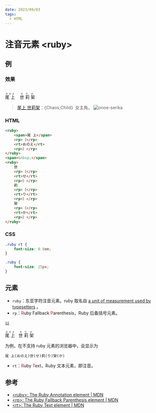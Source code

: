 ```yaml
---
date: 2023/09/03
tags: 
  - HTML
---
```


# 注音元素 &lt;ruby&gt;

## 例

### 效果

<br>

<ruby>
    <span>尾 上</span>
    <rp>(</rp>
    <rt>おのえ</rt>
    <rp>)</rp>
</ruby>
<span>&nbsp;&nbsp;</span>
<ruby>
    世
    <rp>(</rp>
    <rt>せ</rt>
    <rp>)</rp>
    莉
    <rp>(</rp>
    <rt>り</rt>
    <rp>)</rp>
    架
    <rp>(</rp>
    <rt>か</rt>
    <rp>)</rp>
</ruby>

> [尾上 世莉架](https://zh.moegirl.org.cn/%E5%B0%BE%E4%B8%8A%E4%B8%96%E8%8E%89%E6%9E%B6)：《Chaos;Child》女主角。
> ![onoe-serika](https://cdn.tangjiayan.com/notes/common/chara_serika.png)

### HTML

```html
<ruby>
    <span>尾 上</span>
    <rp>（</rp>
    <rt>おのえ</rt>
    <rp>）</rp>
</ruby>
<span>&nbsp;</span>
<ruby>
    世
    <rp>（</rp>
    <rt>せ</rt>
    <rp>）</rp>
    莉
    <rp>（</rp>
    <rt>り</rt>
    <rp>）</rp>
    架
    <rp>（</rp>
    <rt>か</rt>
    <rp>）</rp>
</ruby>
```

### CSS

```css
.ruby rt {
    font-size: 0.8em;
}

.ruby {
    font-size: 25px;
}
```

## 元素

- `ruby`：东亚字符注音元素。ruby 取名自 [a unit of measurement used by typesetters](https://en.wikipedia.org/wiki/Agate_(typography)) 。
- `rp`：<span style="color:red">R</span>uby Fallback <span style="color:red">P</span>arenthesis，Ruby 后备括号元素。

以

<ruby>
    <span>尾 上</span>
    <rp>（</rp>
    <rt>おのえ</rt>
    <rp>）</rp>
</ruby>
<span>&nbsp;</span>
<ruby>
    世
    <rp>（</rp>
    <rt>せ</rt>
    <rp>）</rp>
    莉
    <rp>（</rp>
    <rt>り</rt>
    <rp>）</rp>
    架
    <rp>（</rp>
    <rt>か</rt>
    <rp>）</rp>
</ruby>

为例，在不支持 ruby 元素的浏览器中，会显示为

```
尾 上(おのえ)世(せ)莉(り)架(か)
```

- `rt`：<span style="color:red">R</span>uby <span style="color:red">T</span>ext，Ruby 文本元素，即注音。

## 参考

- [&lt;ruby&gt;: The Ruby Annotation element | MDN](https://developer.mozilla.org/en-US/docs/Web/HTML/Element/ruby)
- [&lt;rp&gt;: The Ruby Fallback Parenthesis element | MDN](https://developer.mozilla.org/en-US/docs/Web/HTML/Element/rp)
- [&lt;rt&gt;: The Ruby Text element | MDN](https://developer.mozilla.org/en-US/docs/Web/HTML/Element/rt)
